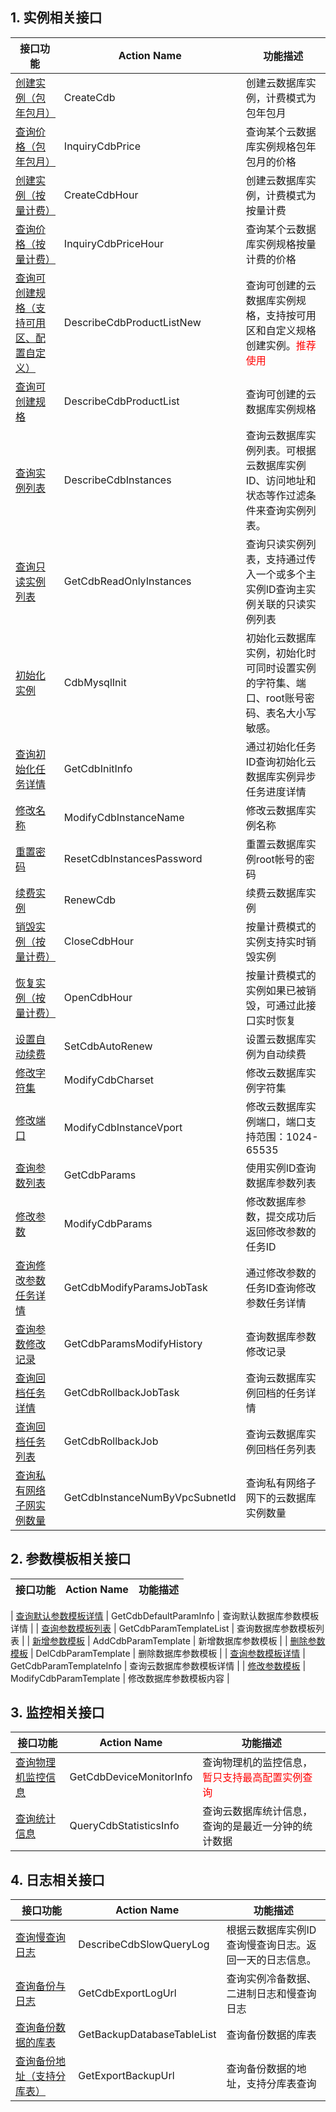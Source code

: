 ## 1. 实例相关接口
| 接口功能 | Action Name | 功能描述 | 
|---------|---------|---------|
| [创建实例（包年包月）](/doc/api/253/1334)| CreateCdb | 创建云数据库实例，计费模式为包年包月 |
| [查询价格（包年包月）](/doc/api/253/1332)| InquiryCdbPrice | 查询某个云数据库实例规格包年包月的价格 |
| [创建实例（按量计费）](/doc/api/253/5175)| CreateCdbHour | 创建云数据库实例，计费模式为按量计费 |
| [查询价格（按量计费）](/doc/api/253/5176)| InquiryCdbPriceHour | 查询某个云数据库实例规格按量计费的价格 |
| [查询可创建规格（支持可用区、配置自定义）](/doc/api/253/6109)| DescribeCdbProductListNew | 查询可创建的云数据库实例规格，支持按可用区和自定义规格创建实例。<font style="color:red">推荐使用</font> |
| [查询可创建规格](/doc/api/253/1333)  | DescribeCdbProductList| 查询可创建的云数据库实例规格 |
| [查询实例列表](/doc/api/253/1266) | DescribeCdbInstances | 查询云数据库实例列表。可根据云数据库实例ID、访问地址和状态等作过滤条件来查询实例列表。|
| [查询只读实例列表](/doc/api/253/6417) | GetCdbReadOnlyInstances | 查询只读实例列表，支持通过传入一个或多个主实例ID查询主实例关联的只读实例列表 |
| [初始化实例](/doc/api/253/5335) | CdbMysqlInit | 初始化云数据库实例，初始化时可同时设置实例的字符集、端口、root账号密码、表名大小写敏感。 |
| [查询初始化任务详情](/doc/api/253/5334) | GetCdbInitInfo | 通过初始化任务ID查询初始化云数据库实例异步任务进度详情 |
| [修改名称](/doc/api/253/1270) | ModifyCdbInstanceName | 修改云数据库实例名称 |
| [重置密码](/doc/api/253/1271) | ResetCdbInstancesPassword | 重置云数据库实例root帐号的密码 |
| [续费实例](/doc/api/253/1331) | RenewCdb | 续费云数据库实例 |
| [销毁实例（按量计费）](/doc/api/253/6415) | CloseCdbHour | 按量计费模式的实例支持实时销毁实例 |
| [恢复实例（按量计费）](/doc/api/253/6416) | OpenCdbHour | 按量计费模式的实例如果已被销毁，可通过此接口实时恢复 |
| [设置自动续费](/doc/api/253/4112) | SetCdbAutoRenew| 设置云数据库实例为自动续费 |
| [修改字符集](/doc/api/253/4113) | ModifyCdbCharset | 修改云数据库实例字符集 |
| [修改端口](/doc/api/253/6543) | ModifyCdbInstanceVport | 修改云数据库实例端口，端口支持范围：1024-65535 |
| [查询参数列表](/doc/api/253/6369) | GetCdbParams | 使用实例ID查询数据库参数列表 |
| [修改参数](/doc/api/253/6368) | ModifyCdbParams | 修改数据库参数，提交成功后返回修改参数的任务ID |
| [查询修改参数任务详情](/doc/api/253/6428) | GetCdbModifyParamsJobTask | 通过修改参数的任务ID查询修改参数任务详情 |
| [查询参数修改记录](/doc/api/253/6367) | GetCdbParamsModifyHistory | 查询数据库参数修改记录 |
| [查询回档任务详情](/doc/api/253/4114) | GetCdbRollbackJobTask | 查询云数据库实例回档的任务详情 |
| [查询回档任务列表](/doc/api/253/4115) | GetCdbRollbackJob | 查询云数据库实例回档任务列表 |
| [查询私有网络子网实例数量](/doc/api/253/5440)  | GetCdbInstanceNumByVpcSubnetId| 查询私有网络子网下的云数据库实例数量 |


## 2. 参数模板相关接口
| 接口功能 | Action Name | 功能描述 | 
|---------|---------|---------|

| [查询默认参数模板详情](/doc/api/253/7190) | GetCdbDefaultParamInfo | 查询默认数据库参数模板详情 |
| [查询参数模板列表](/doc/api/253/7185) | GetCdbParamTemplateList | 查询数据库参数模板列表 |
| [新增参数模板](/doc/api/253/7186) | AddCdbParamTemplate | 新增数据库参数模板 |
| [删除参数模板](/doc/api/253/7187) | DelCdbParamTemplate | 删除数据库参数模板 |
| [查询参数模板详情](/doc/api/253/7189) | GetCdbParamTemplateInfo | 查询云数据库参数模板详情 |
| [修改参数模板](/doc/api/253/7188) | ModifyCdbParamTemplate | 修改数据库参数模板内容 |


## 3. 监控相关接口
| 接口功能 | Action Name | 功能描述 | 
|---------|---------|---------|
| [查询物理机监控信息](/doc/api/253/4687) | GetCdbDeviceMonitorInfo | 查询物理机的监控信息，<font style='color:red'>暂只支持最高配置实例查询</font> |
| [查询统计信息](/doc/api/253/4688) | QueryCdbStatisticsInfo | 查询云数据库统计信息，查询的是最近一分钟的统计数据 |


## 4. 日志相关接口
| 接口功能 | Action Name | 功能描述 | 
|---------|---------|---------|
| [查询慢查询日志](/doc/api/253/4690) | DescribeCdbSlowQueryLog | 根据云数据库实例ID查询慢查询日志。返回一天的日志信息。|
| [查询备份与日志](/doc/api/253/4691) | GetCdbExportLogUrl | 查询实例冷备数据、二进制日志和慢查询日志 |
| [查询备份数据的库表](/doc/api/253/5105) | GetBackupDatabaseTableList | 查询备份数据的库表 |
| [查询备份地址（支持分库表）](/doc/api/253/5125) | GetExportBackupUrl | 查询备份数据的地址，支持分库表查询 |